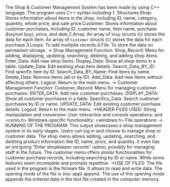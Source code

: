 The Shop & Customer Management System has been made by using C++ language. The program uses C++ syntax including 1. Structures:Shop: Stores information about items in the shop, including ID, name, category, quantity, whole price, and sale price.Customer: Stores information about customer purchases, including ID, customer name, item name, purchase (buy/not buy), price, and date.2.Array: An array of `Shop` structs (`S`) stores the data for each item. An array of `Customer` structs (`C`) stores the data for each purchase.3.Loops: To add multiplie records.4.File: To store the data on permanent storage.
-> Shop Management Function:
Shop_Record: Menu for adding, displaying, updating, searching, deleting, and adding shop items.
Enter_Data: Add new shop items.
Display_Data: Show all shop items in a table.
Update_Data: Edit existing shop item details.
Search_Data_BY_ID: Find specific item by ID.
Search_Data_BY_Name: Find items by name.
Delete_Data: Remove items (all or by ID).
Add_Data: Add new items without affecting others.
Logout: Return to the main menu.
-> Customer Management Function:
Customer_Record: Menu for managing customer purchases.
ENTER_DATA: Add new customer purchases.
DISPLAY_DATA: Show all customer purchases in a table.
Specifics_Data: Search customer purchases by ID or name.
UPDATE_DATA: Edit existing customer purchase details.
Logout: Return to the main menu.
->HEADER FILES USED:
String manipulation and conversion: <sstream>
User interaction and console operations: <iostream> and <conio.h>
Windows-specific functionality: <windows.h>
File operations: <fstream>
-> RUNNING OF THE PROGRAM:
This output showcases a shop management system in its early stages. Users can log in and choose to manage shop or customer data. The shop menu allows adding, updating, searching, and deleting product information like ID, name, price, and quantity. It even has an intriguing "Enter shopkeeper records" option, possibly for managing staff in the future. The customer menu offers similar functionalities for customer purchase records, including searching by ID or name. While some features seem incomplete and prompts repetitive. 
->USE OF FILES: The file used in the program is the fstream file. It allows to read and write data. The opening mode of the file is (ios::app) append. The use of this opening mode appends the entered data in the text file created in the computer memory.
